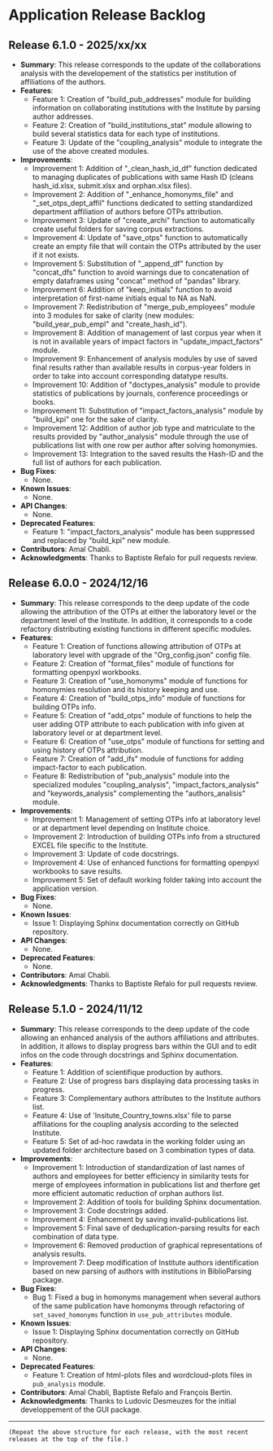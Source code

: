 # Application Release Backlog

## Release 6.1.0 - 2025/xx/xx
* **Summary**: This release corresponds to the update of the collaborations analysis with the developement of the statistics per institution of affiliations of the authors.
* **Features**:
  - Feature 1: Creation of "build_pub_addresses" module for building information on collaborating institutions with the Institute by parsing author addresses.
  - Feature 2: Creation of "build_institutions_stat" module allowing to build several statistics data for each type of institutions.
  - Feature 3: Update of the "coupling_analysis" module to integrate the use of the above created modules.
* **Improvements**:
  - Improvement 1: Addition of "_clean_hash_id_df" function dedicated to managing duplicates of publications with same Hash ID (cleans hash_id.xlsx, submit.xlsx and orphan.xlsx files).
  - Improvement 2: Addition of "_enhance_homonyms_file" and "_set_otps_dept_affil" functions dedicated to setting standardized department affiliation of authors before OTPs attribution.
  - Improvement 3: Update of "create_archi" function to automatically create useful folders for saving corpus extractions.
  - Improvement 4: Update of "save_otps" function to automatically create an empty file that will contain the OTPs attributed by the user if it not exists.
  - Improvement 5: Substitution of "_append_df" function by "concat_dfs" function to avoid warnings due to concatenation of empty dataframes using "concat" method of "pandas" library.
  - Improvement 6: Addition of "keep_initials" function  to avoid interpretation of first-name initials equal to NA as NaN.
  - Improvement 7: Redistribution of "merge_pub_employees" module into 3 modules for sake of clarity (new modules: "build_year_pub_empl" and "create_hash_id").
  - Improvement 8: Addition of management of last corpus year when it is not in available years of impact factors in "update_impact_factors" module.
  - Improvement 9: Enhancement of analysis modules by use of saved final results rather than available results in corpus-year folders in order to take into account corresponding datatype results.
  - Improvement 10: Addition of "doctypes_analysis" module to provide statistics of publications by journals, conference proceedings or books.
  - Improvement 11: Substitution of "impact_factors_analysis" module by "build_kpi" one for the sake of clarity.
  - Improvement 12: Addition of author job type and matriculate to the results provided by "author_analysis" module through the use of publications list with one row per author after solving homonymies.
  - Improvement 13: Integration to the saved results the Hash-ID and the full list of authors for each publication.
* **Bug Fixes**:
  - None.
* **Known Issues**:
  - None.
* **API Changes**:
  - None.
* **Deprecated Features**:
  - Feature 1: "impact_factors_analysis" module has been suppressed and replaced by "build_kpi" new module.
* **Contributors**: Amal Chabli.
* **Acknowledgments**: Thanks to Baptiste Refalo for pull requests review.
    
## Release 6.0.0 - 2024/12/16
* **Summary**: This release corresponds to the deep update of the code allowing the attribution of the OTPs at either the laboratory level or the department level of the Institute. In addition, it corresponds to a code refactory distributing existing functions in different specific modules.
* **Features**:
  - Feature 1: Creation of functions allowing attribution of OTPs at laboratory level with upgrade of the "<institute>Org_config.json" config file.
  - Feature 2: Creation of "format_files" module of functions for formatting openpyxl workbooks.
  - Feature 3: Creation of "use_homonyms" module of functions for homonymies resolution and its history keeping and use.
  - Feature 4: Creation of "build_otps_info" module of functions for building OTPs info.
  - Feature 5: Creation of "add_otps" module of functions to help the user adding OTP attribute to each publication with info given at laboratory level or at department level.
  - Feature 6: Creation of "use_otps" module of functions for setting and using history of OTPs attribution.
  - Feature 7: Creation of "add_ifs" module of functions for adding impact-factor to each publication.
  - Feature 8: Redistribution of "pub_analysis" module into the specialized modules "coupling_analysis", "impact_factors_analysis" and "keywords_analysis" complementing the "authors_analisis" module.
* **Improvements**:
  - Improvement 1: Management of setting OTPs info at laboratory level or at department level depending on Institute choice.
  - Improvement 2: Introduction of building OTPs info from a structured EXCEL file specific to the Institute.
  - Improvement 3: Update of code docstrings.
  - Improvement 4: Use of enhanced functions for formatting openpyxl workbooks to save results.
  - Improvement 5: Set of default working folder taking into account the application version.
* **Bug Fixes**:
  - None.
* **Known Issues**:
  - Issue 1: Displaying Sphinx documentation correctly on GitHub repository.
* **API Changes**:
  - None.
* **Deprecated Features**:
  - None.
* **Contributors**: Amal Chabli.
* **Acknowledgments**: Thanks to Baptiste Refalo for pull requests review.

## Release 5.1.0 - 2024/11/12
* **Summary**: This release corresponds to the deep update of the code allowing an enhanced analysis of the authors affiliations and attributes. In addition, it allows to display progress bars within the GUI and to edit infos on the code through docstrings and Sphinx documentation.
* **Features**:
  - Feature 1: Addition of scientifique production by authors.
  - Feature 2: Use of progress bars displaying data processing tasks in progress.
  - Feature 3: Complementary authors attributes to the Institute authors list.
  - Feature 4: Use of 'Insitute_Country_towns.xlsx' file to parse affiliations for the coupling analysis according to the selected Institute.
  - Feature 5: Set of ad-hoc rawdata in the working folder using an updated folder architecture based on 3 combination types of data.
* **Improvements**:
  - Improvement 1: Introduction of standardization of last names of authors and employees for better efficiency in similarity tests for merge of employees information in publications list and therfore get more efficient automatic reduction of orphan authors list.
  - Improvement 2: Addition of tools for building Sphinx documentation.
  - Improvement 3: Code docstrings added.
  - Improvement 4: Enhancement by saving invalid-publications list.
  - Improvement 5: Final save of deduplication-parsing results for each combination of data type.
  - Improvement 6: Removed production of graphical representations of analysis results.
  - Improvement 7: Deep modification of Institute authors identification based on new parsing of authors with institutions in BiblioParsing package.
* **Bug Fixes**:
  - Bug 1: Fixed a bug in homonyms management when several authors of the same publication have homonyms through refactoring of `set_saved_homonyms`  function in `use_pub_attributes` module.
* **Known Issues**:
  - Issue 1: Displaying Sphinx documentation correctly on GitHub repository.
* **API Changes**:
  - None.
* **Deprecated Features**:
  - Feature 1: Creation of html-plots files and wordcloud-plots files in `pub_analysis` module.
* **Contributors**: Amal Chabli, Baptiste Refalo and François Bertin.
* **Acknowledgments**: Thanks to Ludovic Desmeuzes for the initial developpement of the GUI package.

---
```
(Repeat the above structure for each release, with the most recent releases at the top of the file.)
```

